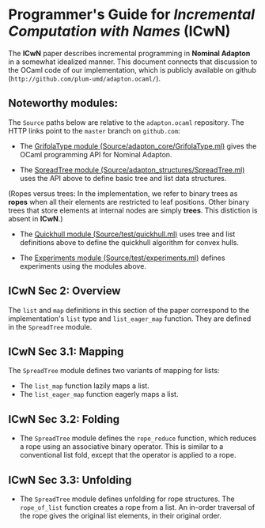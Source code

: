 Programmer's Guide for *Incremental Computation with Names* (**ICwN**)
======================================================================

The **ICwN** paper describes incremental programming in **Nominal
Adapton** in a somewhat idealized manner.  This document connects that
discussion to the OCaml code of our implementation, which is publicly
available on github (`http://github.com/plum-umd/adapton.ocaml/`).

Noteworthy modules:
-------------------

The `Source` paths below are relative to the `adapton.ocaml` repository.  The HTTP links point to the `master` branch on `github.com`:

 * The [GrifolaType module (Source/adapton_core/GrifolaType.ml)](http://github.com/plum-umd/adapton.ocaml/tree/master/Source/adapton_core/GrifolaType.ml) gives the OCaml programming API for Nominal Adapton.
 
 * The [SpreadTree module (Source/adapton_structures/SpreadTree.ml)](http://github.com/plum-umd/adapton.ocaml/tree/master/Source/adapton_structures/SpreadTree.ml) uses the API above to define basic tree and list data structures.

  (Ropes versus trees: In the implementation, we refer to binary trees
  as **ropes** when all their elements are restricted to leaf
  positions.  Other binary trees that store elements at internal nodes
  are simply **trees**.  This distiction is absent in **ICwN**.)

 * The [Quickhull module (Source/test/quickhull.ml)](http://github.com/plum-umd/adapton.ocaml/tree/master/Source/test/quickhull.ml)
uses tree and list definitions above to define the quickhull algorithm for convex hulls.

 * The [Experiments module (Source/test/experiments.ml)](http://github.com/plum-umd/adapton.ocaml/tree/master/Source/test/experiments.ml) 
defines experiments using the modules above.

ICwN Sec 2: Overview
----------------------

The `list` and `map` definitions in this section of the paper
correspond to the implementation's `list` type and `list_eager_map`
function.  They are defined in the `SpreadTree` module.

ICwN Sec 3.1: Mapping
--------------------------

The `SpreadTree` module defines two variants of mapping for lists:

 * The `list_map` function lazily maps a list.
 * The `list_eager_map` function eagerly maps a list.

ICwN Sec 3.2: Folding
------------------

* The `SpreadTree` module defines the `rope_reduce` function, which
  reduces a rope using an associative binary operator.  This is
  similar to a conventional list fold, except that the operator is
  applied to a rope.

ICwN Sec 3.3: Unfolding
--------------------

 * The `SpreadTree` module defines unfolding for rope structures.
   The `rope_of_list` function creates a rope from a list.  An
   in-order traversal of the rope gives the original list elements, in
   their original order.

